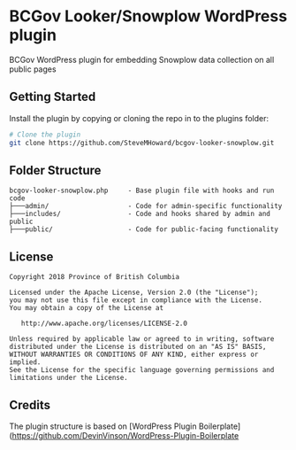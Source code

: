 # BCGov Looker/Snowplow WordPress plugin

BCGov WordPress plugin for embedding Snowplow data collection on all public pages

## Getting Started

Install the plugin by copying or cloning the repo in to the plugins folder:
```bash
# Clone the plugin
git clone https://github.com/SteveMHoward/bcgov-looker-snowplow.git
```

## Folder Structure

```
bcgov-looker-snowplow.php     - Base plugin file with hooks and run code
├───admin/                    - Code for admin-specific functionality
├───includes/                 - Code and hooks shared by admin and public
├───public/                   - Code for public-facing functionality
```

## License

```
Copyright 2018 Province of British Columbia

Licensed under the Apache License, Version 2.0 (the "License");
you may not use this file except in compliance with the License.
You may obtain a copy of the License at

   http://www.apache.org/licenses/LICENSE-2.0

Unless required by applicable law or agreed to in writing, software
distributed under the License is distributed on an "AS IS" BASIS,
WITHOUT WARRANTIES OR CONDITIONS OF ANY KIND, either express or implied.
See the License for the specific language governing permissions and
limitations under the License.
```

## Credits

The plugin structure is based on [WordPress Plugin Boilerplate](https://github.com/DevinVinson/WordPress-Plugin-Boilerplate
